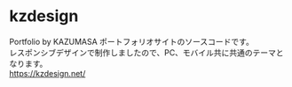 # kzdesign
Portfolio by KAZUMASA
ポートフォリオサイトのソースコードです。<br>
レスポンシブデザインで制作しましたので、PC、モバイル共に共通のテーマとなります。<br>
https://kzdesign.net/
